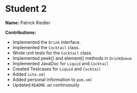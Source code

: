 # Student 2

**Name:** Patrick Riedler

**Contributions:**
- Implemented the `Drink` interface.
- Implemented the `Cocktail` class.
- Wrote unit tests for the `Cocktail` class.
- Implemented peek() and element() methods in `DrinkQueue`
- Implemented JavaDoc for `Liquid` and `Cocktail` 
- Created Testcases for `Liquid` and `Cocktail` 
- Added `site.xml`
- Added personal ìnformation to `pom.xml`
- Updated `README.md` continuously